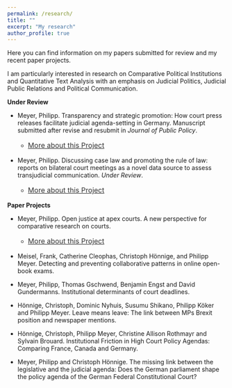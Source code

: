 ```yaml
---
permalink: /research/
title: ""
excerpt: "My research"
author_profile: true
---
```



Here you can find information on my papers submitted for review and my recent paper projects.

I am particularly interested in research on Comparative Political Institutions and Quantitative Text Analysis with an emphasis on Judicial Politics, Judicial Public Relations and Political Communication.
 
<b>Under Review</b>

- Meyer, Philipp. Transparency and strategic promotion: How court press releases facilitate judicial agenda-setting in Germany. Manuscript submitted after revise and resubmit in <i>Journal of Public Policy</i>.
    - <p style="line-height: 1.5;" align="left"><span style="font-size: medium;"><a style="line-height: 1.5;" href="https://phimeyer.github.io/publication/2019-MeyerHönnige"><span style="color: #333333;"><span style="font-size: medium;">More about this Project</span></span></a>  
  
- Meyer, Philipp. Discussing case law and promoting the rule of law: reports on bilateral court meetings as a novel data source to assess transjudicial communication. <i>Under Review</i>.
  - <p style="line-height: 1.5;" align="left"><span style="font-size: medium;"><a style="line-height: 1.5;" href="https://phimeyer.github.io/publication/Meyer_JudicialDiplomacy"><span style="color: #333333;"><span style="font-size: medium;">More about this Project</span></span></a> 
 

<b>Paper Projects</b>

- Meyer, Philipp. Open justice at apex courts. A new perspective for comparative research on courts.
    - <p style="line-height: 1.5;" align="left"><span style="font-size: medium;"><a style="line-height: 1.5;" href="https://phimeyer.github.io/publication/Meyer_Open_Justice"><span style="color: #333333;"><span style="font-size: medium;">More about this Project</span></span></a>  
 
 - Meisel, Frank, Catherine Cleophas, Christoph Hönnige, and Philipp Meyer. Detecting and preventing collaborative patterns in online open-book exams.
 
 - Meyer, Philipp, Thomas Gschwend, Benjamin Engst and David Gundermanns. Institutional determinants of court deadlines.

- Hönnige, Christoph, Dominic Nyhuis, Susumu Shikano, Philipp Köker and Philipp Meyer. Leave means leave: The link between MPs Brexit position and newspaper mentions. 

- Hönnige, Christoph, Philipp Meyer, Christine Allison Rothmayr and Sylvain Brouard. Institutional Friction in High Court Policy Agendas: Comparing France, Canada and Germany.

- Meyer, Philipp and Christoph Hönnige. The missing link between the legislative and the judicial agenda: Does the German parliament shape the policy agenda of the German Federal Constitutional Court?
